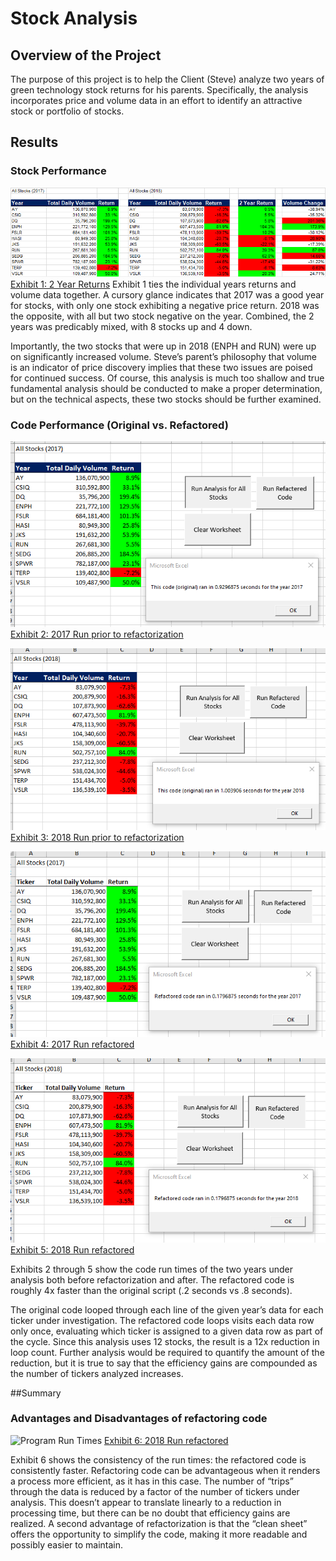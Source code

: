 # Stock Analysis

## Overview of the Project

The purpose of this project is to help the Client (Steve) analyze two years of green technology stock returns for his parents.  Specifically, the analysis incorporates price and volume data in an effort to identify an attractive stock or portfolio of stocks.

## Results

### Stock Performance


![2 Year Returns](other_resources/2_Year_Returns.png)
[Exhibit 1: 2 Year Returns](other_resources/2_Year_Returns.png?raw=true "2 Year Returns")
Exhibit 1 ties the individual years returns and volume data together.  A cursory glance indicates that 2017 was a good year for stocks, with only one stock exhibiting a negative price return.  2018 was the opposite, with all but two stock negative on the year.  Combined, the 2 years was predicably mixed, with 8 stocks up and 4 down.

Importantly, the two stocks that were up in 2018 (ENPH and RUN) were up on significantly increased volume.  Steve’s parent’s philosophy that volume is an indicator of price discovery implies that these two issues are poised for continued success.  Of course, this analysis is much too shallow and true fundamental analysis should be conducted to make a proper determination, but on the technical aspects, these two stocks should be further examined.

### Code Performance (Original vs. Refactored)


![2017 Old Way](other_resources/01.2017Old.png)
[Exhibit 2: 2017 Run prior to refactorization](other_resources/01.2017Old.png?raw=true "2017 Run the Original Way")


![2018 Old Way](other_resources/02.2018Old.png)
[Exhibit 3: 2018 Run prior to refactorization](other_resources/02.2018Old.png?raw=true "2018 Run the Original Way")





![2017 Refactored](resources/VBA_Challenge_2017.png)
[Exhibit 4: 2017 Run refactored](resources/VBA_Challenge_2017.png?raw=true "2017 Refactored")



![2018 Refactored](resources/VBA_Challenge_2018.png)
[Exhibit 5: 2018 Run refactored](resources/VBA_Challenge_2018.png?raw=true "2018 Refactored")

Exhibits 2 through 5 show the code run times of the two years under analysis both before refactorization and after.  The refactored code is roughly 4x faster than the original script (.2 seconds vs .8 seconds).  

The original code looped through each line of the given year’s data for each ticker under investigation.  The refactored code loops visits each data row only once, evaluating which ticker is assigned to a given data row as part of the cycle.  Since this analysis uses 12 stocks, the result is a 12x reduction in loop count.  Further analysis would be required to quantify the amount of the reduction, but it is true to say that the efficiency gains are compounded as the number of tickers analyzed increases.

##Summary


### Advantages and Disadvantages of refactoring code


![Program Run Times](resources/Program_Run_Times.png)
[Exhibit 6: 2018 Run refactored](resources/Program_Run_Times.png?raw=true "Program Run Times")

Exhibit 6 shows the consistency of the run times: the refactored code is consistently faster.  Refactoring code can be advantageous when it renders a process more efficient, as it has in this case.  The number of “trips” through the data is reduced by a factor of the number of tickers under analysis.  This doesn’t appear to translate linearly to a reduction in processing time, but there can be no doubt that efficiency gains are realized.  A second advantage of refactorization is that the “clean sheet” offers the opportunity to simplify the code, making it more readable and possibly easier to maintain.  







